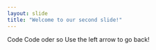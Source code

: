 ```yaml
---
layout: slide
title: "Welcome to our second slide!"
---
```

Code Code oder so
Use the left arrow to go back!